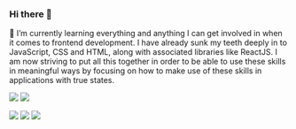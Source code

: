 ### Hi there 👋

🌱 I’m currently learning everything and anything I can get involved in when it comes to frontend development. I have already sunk my teeth deeply in to JavaScript, CSS and HTML, along with associated libraries like ReactJS. I am now striving to put all this together in order to be able to use these skills in meaningful ways by focusing on how to make use of these skills in applications with true states.

<a href="https://www.linkedin.com/in/jacobwilliams33/"><img src="https://img.shields.io/badge/LinkedIn-0077B5?style=for-the-badge&logo=linkedin&logoColor=white"></a>
<a href="https://www.facebook.com/jacob.williams.33"><img src="https://img.shields.io/badge/Facebook-1877F2?style=for-the-badge&logo=facebook&logoColor=white"></a>

<span><img src="https://img.shields.io/badge/JavaScript-323330?style=for-the-badge&logo=javascript&logoColor=F7DF1E" style="display:inline"/></span>
<span><img src="https://img.shields.io/badge/HTML5-E34F26?style=for-the-badge&logo=html5&logoColor=white" style="display:inline"/></span>
<span><img src="https://img.shields.io/badge/CSS3-1572B6?style=for-the-badge&logo=css3&logoColor=white" style="display:inline"/></span>
  

<!--
**williams-jacobr/williams-jacobr** is a ✨ _special_ ✨ repository because its `README.md` (this file) appears on your GitHub profile.

Here are some ideas to get you started:

- 🔭 I’m currently working on ...
- 🌱 I’m currently learning ...
- 👯 I’m looking to collaborate on ...
- 🤔 I’m looking for help with ...
- 💬 Ask me about ...
- 📫 How to reach me: ...
- 😄 Pronouns: ...
- ⚡ Fun fact: ...
-->
